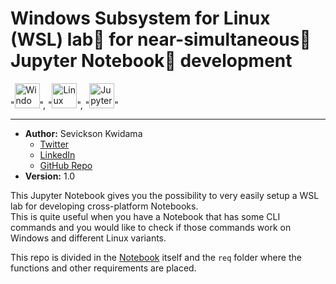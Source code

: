 # Windows Subsystem for Linux (WSL) lab🧪 for near-simultaneous🔁 Jupyter Notebook📓 development
"<img src="https://www.game-experience.nl/wp-content/uploads/2018/04/Windows-10-logo-300x300.png" alt="Windows" width="40" height="40">", "<img src="https://upload.wikimedia.org/wikipedia/commons/3/35/Tux.svg" alt="Linux" width="40" height="40">", "<img src="https://jupyter.org/assets/main-logo.svg" alt="Jupyter" width="40" height="40">"

------

* **Author:** Sevickson Kwidama 
    * [Twitter](https://twitter.com/SKwid345)
    * [LinkedIn](https://nl.linkedin.com/in/sevickson)
    * [GitHub Repo](https://github.com/sevickson/wsl_jupyter)
* **Version:** 1.0

This Jupyter Notebook gives you the possibility to very easily setup a WSL lab for developing cross-platform Notebooks.  
This is quite useful when you have a Notebook that has some CLI commands and you would like to check if those commands work on Windows and different Linux variants.

This repo is divided in the [Notebook](Install-Jupyter-WSL.ipynb) itself and the `req` folder where the functions and other requirements are placed.
